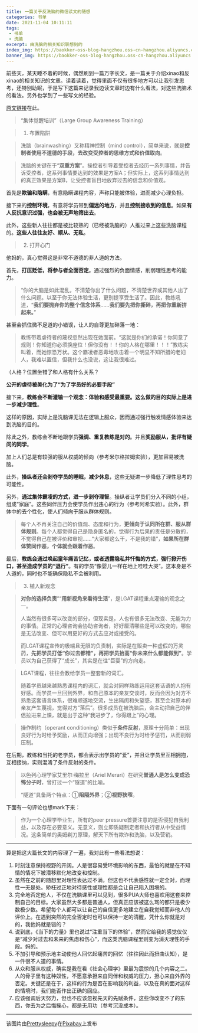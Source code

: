 ```yaml
---
title: 一篇关于反洗脑的微信读文的随想
categories: 书单
date: 2021-11-04 10:11:11
tags:
 - 书单
 - 洗脑
excerpt: 由洗脑的相关知识联想到的
index_img: https://baokker-oss-blog-hangzhou.oss-cn-hangzhou.aliyuncs.com/cdn_for_blog/blog_imgs/woman-3275328_1920.jpg
banner_img: https://baokker-oss-blog-hangzhou.oss-cn-hangzhou.aliyuncs.com/cdn_for_blog/blog_imgs/woman-3275328_1920.jpg
---
```


前些天，某天睡不着的时候，偶然刷到一篇万字长文，是一篇关于介绍xinao和反xinao的相关知识的文章。读着读着，觉得里面不仅有很多地方可以让我引发思考，还特别助眠，于是写下这篇来记录我边读文章时边有什么看法，对这些洗脑术的看法。另外也学到了一些写文的经验。

[原文链接](https://mp.weixin.qq.com/s/F4sQ6GOxONr--JBA5Y2EMA)在此。

> “集体觉醒培训”（Large Group Awareness Training）

> 1. 布置陷阱

> 洗脑（brainwashing）又称精神控制（mind control），简单来说，就是**控制者使用不道德的手段，去改变受控者的思维方式和价值取向**。

> 洗脑的关键在于“**双重方案**”。操控者引导着受控者去经历一系列事情，并告诉受控者，这系列事情要达到的效果是方案A；但实际上，这系列事情达到的真正效果是方案B，让受控者盲目地放弃过去的信念和价值观。

首先是**欺骗和隐瞒**，有意隐瞒课程内容，声称只能被体验，进而减少心理负担。

接下来的**控制环境**，有意将学员带到**偏远的地方**，并且**控制接收到的信息**。如果**有人反抗意识过强，也会被无声地筛出去**。

此外，这些新人往往都是被比较熟的（已经被洗脑的）人推过来上这些洗脑课程的。**这些人往往友好、顺从、无私**。

> 2. 打开心门

他妈的，真心觉得这是非常不道德的非人道的方法。

首先，**打压贬低，将参与者全面否定**。通过强烈的负面情感，削弱理性思考的能力。

> “你的大脑是如此混乱，不清楚你出了什么问题，不清楚世界或其他人出了什么问题。以至于你无法体验生活，更别提享受生活了。因此，教练吼道，“**我们要抛弃你的整个信念体系**……**我们要先把你撕碎，再把你重新拼起来。**”

甚至会抓住微不足道的小错误，让人的自尊更加碎落一地：

> 教练带着虐待者的蔑视忽然出现在她面前。“这就是你们的承诺！你同意了规则！你知道你必须换座位！但你没有！！你的人格在哪里！！！”教练尖叫着，而她惊恐万状。这个霸凌者恶毒地攻击着一个明显不知所措的老妇人，我难以置信，但我什么也没说，这让我很难过。

（人格？位置坐错了和人格有什么关系？

**公开的虐待被美化为了“为了学员好的必要手段”**

接下来，**教练会不断灌输一个观念：体验和感受最重要。**这么做的目的实际上是**进一步减少理性**。

这样的原因，实际上是洗脑课无法在逻辑上服众，因而通过强行触发情感体验来达到洗脑的目的。

除此之外，教练会不断地跟学员**强调、重复教练是对的**。并且**奖励服从，批评有疑问的同学**。

加上人们总是有较强的服从权威的倾向（参考米尔格拉姆实验），更加容易被洗脑。

此外，**操纵者还会剥夺学员的睡眠，减少休息**，这些无疑进一步降低了理性思考的可能性。

另外，**通过集体霸凌的方式，进一步剥夺理智**。操纵者让学员们分入不同的小组，组成“家庭”。这些同伴压力会使学员作出违心的行为（参考阿希实验）。此外，群体中的去个性化，使人们倾向于服从群体规则。

> 每个人不再关注自己的价值观、态度和行为，**更倾向于认同所在群、服从群体规则**。每个人都觉得自己是隐身匿名的，觉得行为后果的责任是分散的，不觉得自己在被评价和审视……“大家都这么干，不是我的错”，**如果所在群体赞同作恶，个体就会跟着作恶**。

最后，**教练会通过唤起童年痛苦记忆，或者透露隐私并忏悔的方式，强行掀开伤口，甚至造成学员的“退行”**。有的学员“像婴儿一样在地上哇哇大哭”。这本身是不人道的，同时也不能确保隐私不会被利用。

> 3. 植入新观念

> **对你的选择负责**”“**用新视角来看待生活**”，是LGAT课程重点灌输的观念之一。
>
> 人当然有很多可以改变的部分，但现实是，人也有很多无法改变、无能为力的事情。正常的心理咨询会协助咨询者，好好厘清哪些是可以改变的，哪些是无法改变、但可以用更好的方式去应对或接受的。
>
> 而LGAT课程宣传的极端且无限的负责制，实际是在贩卖一种虚假的万灵药，**先把学员打低“你过去都错”，再把学员抬高“你未来什么都能做到”**。学员以为自己获得了“成长”，其实是在往“巨婴”的方向走。

> LGAT课程，往往会教给学员一整套新的词汇。
>
> 随着学员越来越熟悉课程内的词汇，就会对同样熟练运用这套话语的人抱有好感。而学员一旦回到外界，和自己原本的亲友交谈时，反而会因为对方不熟悉这套语言体系，很难顺遂地交流，生出隔阂和失望感，甚至会对原本的亲友产生蔑视，觉得对方“落后”。很多成员在被洗脑后，会主动把自己的伴侣拉进来上课，就是出于这种“我进步了，你得跟上”的心理。

> 操作制约（operant conditioning）类似于**条件反射**，原理十分简单：出现良好行为时给予奖励，从而正向增强；出现不良行为时给予惩罚，从而削弱压制。

在后期，教练和当托的老学员，都会表示出学员的“爱”，并且让学员里互相拥抱，互相接纳，实则混淆了条件反射的条件。

> 以色列心理学家艾里尔·梅拉里（Ariel Merari）在研究**普通人是怎么变成恐怖分子时**，曾打过一个“隧道”的比喻。
>
> “隧道”具备两个特点：①**阻隔外界**；②**视野狭窄**。

下面有一句评论也想mark下来：

> 作为一个心理学毕业生，所有的peer pressure首要注意的是否侵犯自我利益，以及存在必要意义。无意义，则立即质疑制定者和执行者从中受益情况。这条简单的奥姆剃刀原理，解天下所有欺诈和洗脑，以及营销。



---

算是把这大篇长文的内容理了一遍，我对此有一些看法想说：

1. 时刻注意保持视野的开阔。人是很容易受环境影响的东西，最怕的就是在不知情的情况下被潜移默化地改变和控制。
2. 虽然在之前的随想里对理性表达过不满，但这也不代表感性就一定全对，而理性一无是处。矫枉过正地对待感性或理性都是会让自己陷入困境的。
3. 完全地否定他人，不仅在洗脑课里可以见到，很多PUA大师也喜欢用这套来控制自己的目标。大家虽然大多都是普通人，但真正应该被这么骂的都只是极少数极少数。希望每个人都可以让自己的自信更多地建立在自我觉知而非他人的评价上。在遇到突然的完全否定时也可以保持一定的清醒，凭什么你就是对的，我他妈就是错的？
4. 说到底，《当下的力量》里也说过“注重当下的体验”，然而它给我的感觉仅仅是“减少对过去和未来的焦虑和伤心”，而这类洗脑课程里则变为消灭理性的手段。妈的。
5. 不加引导和预示地主动使他人回忆起痛苦的回忆（往往因此而扭曲认知），是一件很不人道的事情。
6. 从众和服从权威，确实是我在看《社会心理学》里最为震惊的几个内容之二。人的骨子里有这种奴性，不愿意承担来自同伴和权威的压力，担心来自外界的否定。关键还是在于，这样的行为是否在影响我的利益，以及在真的面对这样的情境时，我们能否作出正确的回应。
7. 应该强调后天努力，但也不应该忽视先天的先赋条件，这些你改变不了的东西，你去为之后悔操心，都是无用功（参考沉没成本）。

---

该图片由<a href="https://pixabay.com/zh/users/prettysleepy-2973588/?utm_source=link-attribution&amp;utm_medium=referral&amp;utm_campaign=image&amp;utm_content=3275328">Prettysleepy</a>在<a href="https://pixabay.com/zh/?utm_source=link-attribution&amp;utm_medium=referral&amp;utm_campaign=image&amp;utm_content=3275328">Pixabay</a>上发布